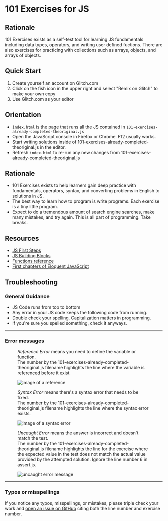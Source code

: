 # 101 Exercises for JS

## Rationale
101 Exercises exists as a self-test tool for learning JS fundamentals including data types, operators, and writing user defined fuctions. There are also exercises for practicing with collections such as arrays, objects, and arrays of objects. 

## Quick Start
1. Create yourself an account on Glitch.com
2. Click on the fish icon in the upper right and select "Remix on Glitch" to make your own copy
3. Use Glitch.com as your editor

## Orientation
- `index.html` is the page that runs all the JS contained in `101-exercises-already-completed-theoriginal.js`
- Open the JavaScript console in Firefox or Chrome. F12 usually works.
- Start writing solutions inside of 101-exercises-already-completed-theoriginal.js in the editor.
- Refresh `index.html` to re-run any new changes from 101-exercises-already-completed-theoriginal.js

## Rationale
- 101 Exercises exists to help learners gain deep practice with fundamentals, operators, syntax, and converting problems in English to solutions in JS.
- The best way to learn how to program is write programs. Each exercise is a tiny little program.
- Expect to do a tremendous amount of search engine searches, make many mistakes, and try again. This is all part of programming. Take breaks.

## Resources
- <a href="https://developer.mozilla.org/en-US/docs/Learn/JavaScript/First_steps" target="_blank">JS First Steps</a>
- <a href="https://developer.mozilla.org/en-US/docs/Learn/JavaScript/Building_blocks" target="_blank">JS Building Blocks</a>
- <a href="https://developer.mozilla.org/en-US/docs/Web/JavaScript/Reference/Functions" target="_blank">Functions reference</a>
- <a href="https://eloquentjavascript.net/" target="_blank">First chapters of Eloquent JavaScript</a>

<article>
    <h2>Troubleshooting</h2>
    <h3>General Guidance</h3>
    <ul>
        <li>JS Code runs from top to bottom</li>
        <li>Any error in your JS code keeps the following code from running.</li>
        <li>Double check your spelling. Capitalization matters in programming.</li>
        <li>If you're sure you spelled something, check it anyways.</li>
    </ul>
</article>
<hr>
<article>
    <h3>Error messages</h3>
    <figure>
        <p>
            <em>Reference Error</em> means you need to define the variable or function. 
            <br>
            The number by the 101-exercises-already-completed-theoriginal.js filename highlights the line where the variable is referenced before it exist
        </p>
        <img src="https://cdn.glitch.com/eea181be-12a8-4dfb-9200-096233b7a427%2Freference_error.png?v=1566406423258" alt="image of a reference">
    </figure>
    <figure>
        <p>
            <em>Syntax Error</em> means there's a syntax error that needs to be fixed. 
            <br>
            The number by the 101-exercises-already-completed-theoriginal.js filename highlights the line where the syntax error exists.
        </p>
        <img src="https://cdn.glitch.com/eea181be-12a8-4dfb-9200-096233b7a427%2Fsyntax_error.png?v=1566406423173" alt="image of a syntax error">
    </figure>
    <figure>
        <p>
            <em>Uncaught Error</em> means the answer is incorrect and doesn't match the test. 
            <br>    
            The number by the 101-exercises-already-completed-theoriginal.js filename highlights the line for the exercise where the expected value in the test does not match the actual value provided by the attempted solution. Ignore the line number 6 in assert.js.
        </p>
        <img src="https://cdn.glitch.com/eea181be-12a8-4dfb-9200-096233b7a427%2Funcaught_error.png?v=1566406423323" alt="uncaught error message">
    </figure>
</article>  
<hr>

### Typos or misspellings
If you notice any typos, misspellings, or mistakes, please triple check your work and [open an issue on GitHub](https://github.com/ryanorsinger/101-exercises-js/issues) citing both the line number and exercise number.